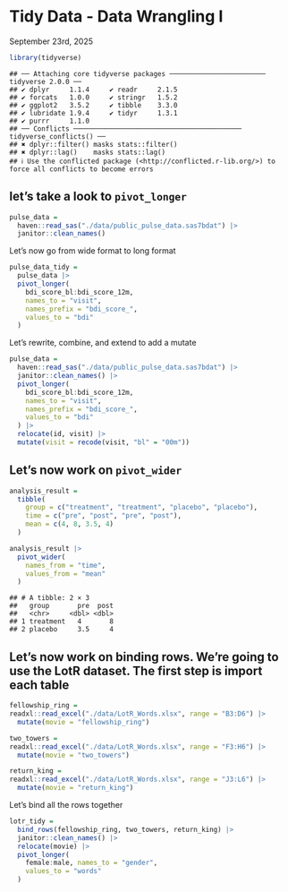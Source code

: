Tidy Data - Data Wrangling I
================
September 23rd, 2025

``` r
library(tidyverse)
```

    ## ── Attaching core tidyverse packages ──────────────────────── tidyverse 2.0.0 ──
    ## ✔ dplyr     1.1.4     ✔ readr     2.1.5
    ## ✔ forcats   1.0.0     ✔ stringr   1.5.2
    ## ✔ ggplot2   3.5.2     ✔ tibble    3.3.0
    ## ✔ lubridate 1.9.4     ✔ tidyr     1.3.1
    ## ✔ purrr     1.1.0     
    ## ── Conflicts ────────────────────────────────────────── tidyverse_conflicts() ──
    ## ✖ dplyr::filter() masks stats::filter()
    ## ✖ dplyr::lag()    masks stats::lag()
    ## ℹ Use the conflicted package (<http://conflicted.r-lib.org/>) to force all conflicts to become errors

## let’s take a look to `pivot_longer`

``` r
pulse_data =
  haven::read_sas("./data/public_pulse_data.sas7bdat") |> 
  janitor::clean_names()
```

Let’s now go from wide format to long format

``` r
pulse_data_tidy =
  pulse_data |> 
  pivot_longer(
    bdi_score_bl:bdi_score_12m, 
    names_to = "visit",
    names_prefix = "bdi_score_",
    values_to = "bdi"
  )
```

Let’s rewrite, combine, and extend to add a mutate

``` r
pulse_data =
  haven::read_sas("./data/public_pulse_data.sas7bdat") |> 
  janitor::clean_names() |> 
  pivot_longer(
    bdi_score_bl:bdi_score_12m, 
    names_to = "visit",
    names_prefix = "bdi_score_",
    values_to = "bdi"
  ) |> 
  relocate(id, visit) |> 
  mutate(visit = recode(visit, "bl" = "00m"))
```

## Let’s now work on `pivot_wider`

``` r
analysis_result =
  tibble(
    group = c("treatment", "treatment", "placebo", "placebo"),
    time = c("pre", "post", "pre", "post"),
    mean = c(4, 8, 3.5, 4)
  )

analysis_result |> 
  pivot_wider(
    names_from = "time",
    values_from = "mean"
  )
```

    ## # A tibble: 2 × 3
    ##   group       pre  post
    ##   <chr>     <dbl> <dbl>
    ## 1 treatment   4       8
    ## 2 placebo     3.5     4

## Let’s now work on binding rows. We’re going to use the LotR dataset. The first step is import each table

``` r
fellowship_ring =
readxl::read_excel("./data/LotR_Words.xlsx", range = "B3:D6") |> 
  mutate(movie = "fellowship_ring")

two_towers =
readxl::read_excel("./data/LotR_Words.xlsx", range = "F3:H6") |> 
  mutate(movie = "two_towers")

return_king =
readxl::read_excel("./data/LotR_Words.xlsx", range = "J3:L6") |> 
  mutate(movie = "return_king")
```

Let’s bind all the rows together

``` r
lotr_tidy =
  bind_rows(fellowship_ring, two_towers, return_king) |> 
  janitor::clean_names() |> 
  relocate(movie) |> 
  pivot_longer(
    female:male, names_to = "gender",
    values_to = "words"
  )
```

